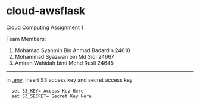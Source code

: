 # cloud-awsflask
Cloud Computing Assignment 1

Team Members:
1. Mohamad Syahmin Bin Ahmad Badardin 24610
2. Mohammad Syazwan bin Md Sidi 24667
3. Amirah Wahidah binti Mohd Rusli 24645

----------------------
in [.env](https://github.com/wahidahrusli/cloud-awsflask/blob/master/.env), insert S3 access key and secret access key
```
  set S3_KEY= Access Key Here
  set S3_SECRET= Secret Key Here
```
